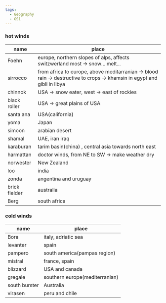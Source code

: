 ```yaml
---
tags:
  - Geography
  - GS1
---
```

### hot winds

| name          | place                                                                                                                   |
| ------------- | ----------------------------------------------------------------------------------------------------------------------- |
| Foehn         | europe, northern slopes of alps, affects switzwerland most -> snow... melt...                                           |
| sirrocco      | from africa to europe, above meditarranian -> blood rain -> destructive to crops -> khamsin in egypt and gibli in libya |
| chinnok       | USA -> snow eater, west -> east of rockies                                                                              |
| black roller  | USA -> great plains of USA                                                                                              |
| santa ana     | USA(california)                                                                                                         |
| yoma          | Japan                                                                                                                   |
| simoon        | arabian desert                                                                                                          |
| shamal        | UAE, iran iraq                                                                                                          |
| karaburan     | tarim basin(china) , central asia towards north east                                                                    |
| harmattan     | doctor winds, from NE to SW -> make weather dry                                                                         |
| norwester     | New Zealand                                                                                                             |
| loo           | india                                                                                                                   |
| zonda         | angentina and uruguay                                                                                                   |
| brick fielder | australia                                                                                                               |
| Berg          | south africa                                                                                                            |

### cold winds

| name          | place                          |
| ------------- | ------------------------------ |
| Bora          | italy, adriatic sea            |
| levanter      | spain                          |
| pampero       | south america(pampas region)   |
| mistral       | france, spain                  |
| blizzard      | USA and canada                 |
| gregale       | southern europe(mediterranian) |
| south burster | Australia                      |
| virasen       | peru and chile                 |
